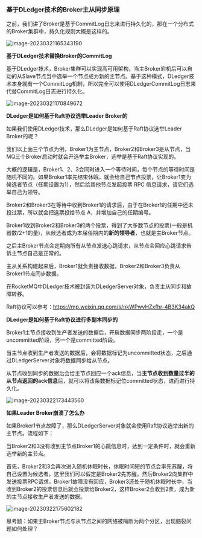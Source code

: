 ### **基于DLedger技术的Broker主从同步原理**

之前，我们讲了Broker是基于CommitLog日志来进行持久化的，那在一个分布式的Broker集群中，持久化规则大概是这样的。

![image-20230321165343190](https://alex-img-1253982387.cos.ap-nanjing.myqcloud.com/Typora-wm/202303211653243.png)

**基于DLedger技术替换Broker的CommitLog**

基于DLedger技术，Broker集群可以实现高可用架构，当主Broker宕机后可以自动的从Slave节点当中选举一个节点成为新的主节点。基于这种模式，DLedger技术本身就有一个CommitLog机制，所以完全可以使用DLedgerCommitLog日志来代替CommitLog日志进行持久化。

![image-20230321170849672](https://alex-img-1253982387.cos.ap-nanjing.myqcloud.com/Typora-wm/202303211708725.png)

**DLedger是如何基于Raft协议选举Leader Broker的**

如果我们使用DLedger技术，那么DLedger是如何基于Raft协议选举Leader Broker的呢？

我们以上面三个节点为例，Broker1为主节点，Broker2和Broker3是从节点，当MQ三个Broker启动时就会开选举主Broker，选举是基于Raft协议实现的。

大概的逻辑是，Broker1、2、3会同时进入一个等待时间，每个节点的等待时间是随机不同的。如果Broker1率先结束休眠，就会给自己节点投票，让Broker1变为候选者节点（任期设置为1），然后给其他节点发起投票 RPC 信息请求，请它们选举自己为领导。

Broker2和Broker3在等待中收到Broker1的请求后，由于在Broker1的任期中还未投过票，所以就会把选票投给节点 A，并增加自己的任期编号。

Broker1收到Broker2和Broker3的两个投票，得到了大多数节点的投票(一般是机器数/2+1的量)，从候选者成为本届任期内的**新的领导者**，也就是主Broker节点。

之后主Broker节点会定期向所有从节点发送心跳请求，从节点会回应心跳请求告诉主节点自己是正常的。

主从关系构建起来后，Broker1就负责接收数据，Broker2和Broker3负责从Broker1节点同步数据。



在RocketMQ中DLedger技术被封装为DLedgerServer对象，负责主从同步和故障转移。

Raft协议可以参考：https://mp.weixin.qq.com/s/nkWPwvHZxfhr-4B3K34akQ



**DLedger是如何基于Raft协议进行多副本同步的**

Broker1主节点接收到生产者发送的数据后，开启数据同步两阶段走，一个是uncommitted阶段，另一个是committed阶段。

当主节点收到生产者发送的数据后，会将数据标记为uncommitted状态，之后通过DLedgerServer对象将数据同步给从节点。

从节点收到同步的数据后会给主节点回应一个ack信息，当**主节点收到数量过半的从节点返回的ack信息**后，就可以将该条数据标记位committed状态，进而进行持久化。

![image-20230322173443560](https://alex-img-1253982387.cos.ap-nanjing.myqcloud.com/Typora-wm/202303221734627.png)

**如果Leader Broker崩溃了怎么办**

如果Broker1节点故障了，那么DLedgerServer对象就会使用Raft协议选举出新的主节点。流程如下：

当Broker2和3没有收到主节点Broker1的心跳信息时，达到一定条件时，就会重新选举新的主节点。

首先，Broker2和3会再次进入随机休眠时长，休眠时间短的节点会率先苏醒，将自己设置为候选者，这里我们可以假定是Broker2先苏醒。然后Broker2向集群中发送投票RPC请求，Broker1故障没有回应，Broker3还处于随机休眠时长中，当收到Broker2的投票信息后就会投票给Broker2，这样Broker2会收到2票，成为新的主节点接收生产者发送的数据。

![image-20230322175602182](https://alex-img-1253982387.cos.ap-nanjing.myqcloud.com/Typora-wm/202303221756252.png)

思考题：如果主Broker节点与从节点之间的网络被隔断为两个分区，出现脑裂问题如何处理？
